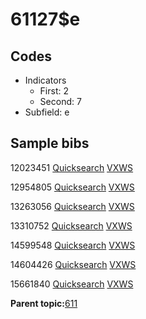 # 61127$e

## Codes

-   Indicators
    -   First: 2
    -   Second: 7
-   Subfield: e

## Sample bibs

12023451 [Quicksearch](https://search.library.yale.edu/catalog/12023451) [VXWS](http://prodorbis.library.yale.edu:7014/vxws/GetHoldingsService?bibId=12023451)

12954805 [Quicksearch](https://search.library.yale.edu/catalog/12954805) [VXWS](http://prodorbis.library.yale.edu:7014/vxws/GetHoldingsService?bibId=12954805)

13263056 [Quicksearch](https://search.library.yale.edu/catalog/13263056) [VXWS](http://prodorbis.library.yale.edu:7014/vxws/GetHoldingsService?bibId=13263056)

13310752 [Quicksearch](https://search.library.yale.edu/catalog/13310752) [VXWS](http://prodorbis.library.yale.edu:7014/vxws/GetHoldingsService?bibId=13310752)

14599548 [Quicksearch](https://search.library.yale.edu/catalog/14599548) [VXWS](http://prodorbis.library.yale.edu:7014/vxws/GetHoldingsService?bibId=14599548)

14604426 [Quicksearch](https://search.library.yale.edu/catalog/14604426) [VXWS](http://prodorbis.library.yale.edu:7014/vxws/GetHoldingsService?bibId=14604426)

15661840 [Quicksearch](https://search.library.yale.edu/catalog/15661840) [VXWS](http://prodorbis.library.yale.edu:7014/vxws/GetHoldingsService?bibId=15661840)

**Parent topic:**[611](../../tags/611/611.md)

